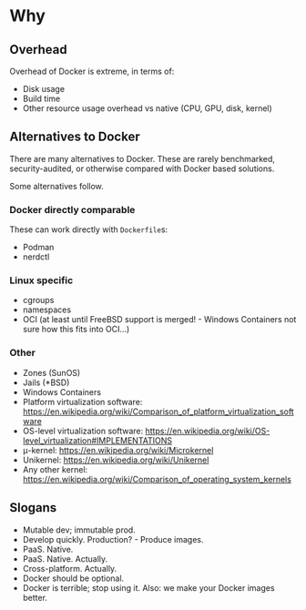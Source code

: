Why
===

## Overhead

Overhead of Docker is extreme, in terms of:

  - Disk usage
  - Build time
  - Other resource usage overhead vs native (CPU, GPU, disk, kernel)

## Alternatives to Docker

There are many alternatives to Docker.
These are rarely benchmarked, security-audited, or otherwise compared with Docker based solutions.

Some alternatives follow.

### Docker directly comparable

These can work directly with `Dockerfile`s:

  - Podman
  - nerdctl

### Linux specific

  - cgroups
  - namespaces
  - OCI (at least until FreeBSD support is merged! - Windows Containers not sure how this fits into OCI…)

### Other

  - Zones (SunOS)
  - Jails (*BSD)
  - Windows Containers
  - Platform virtualization software: https://en.wikipedia.org/wiki/Comparison_of_platform_virtualization_software
  - OS-level virtualization software: https://en.wikipedia.org/wiki/OS-level_virtualization#IMPLEMENTATIONS
  - μ-kernel: https://en.wikipedia.org/wiki/Microkernel
  - Unikernel: https://en.wikipedia.org/wiki/Unikernel
  - Any other kernel: https://en.wikipedia.org/wiki/Comparison_of_operating_system_kernels

## Slogans

  - Mutable dev; immutable prod.
  - Develop quickly. Production? - Produce images.
  - PaaS. Native.
  - PaaS. Native. Actually.
  - Cross-platform. Actually.
  - Docker should be optional.
  - Docker is terrible; stop using it. Also: we make your Docker images better.
